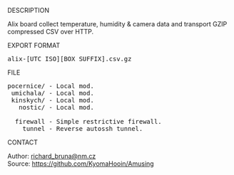 
DESCRIPTION

Alix board collect temperature, humidity & camera data and transport GZIP compressed CSV over HTTP.

EXPORT FORMAT

<pre>
alix-[UTC ISO][BOX SUFFIX].csv.gz
</pre>

FILE
<pre>
pocernice/ - Local mod.
 umichala/ - Local mod.
 kinskych/ - Local mod.
   nostic/ - Local mod.

  firewall - Simple restrictive firewall.
    tunnel - Reverse autossh tunnel.
</pre>
CONTACT

Author: richard_bruna@nm.cz<br>
Source: https://github.com/KyomaHooin/Amusing
